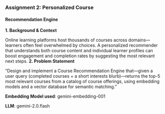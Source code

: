 
### Assignment 2: Personalized Course 


#### Recommendation Engine


**1. Background & Context**


Online learning platforms host thousands of courses across domains—learners often feel 
overwhelmed by choices. A personalized recommender that understands both course 
content and individual learner profiles can boost engagement and completion rates by 
suggesting the most relevant next steps.
**2. Problem Statement**


“Design and implement a Course Recommendation Engine that—given a user query
(completed courses + a short interests blurb)—returns the top-5 most relevant courses 
from a catalog of course offerings, using embedding models and a vector database for 
semantic matching.”

**Embedding Model used**: gemini-embedding-001


**LLM**: gemini-2.0.flash

